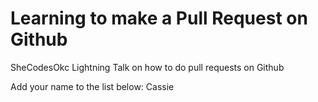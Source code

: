 # Learning to make a Pull Request on Github
SheCodesOkc Lightning Talk on how to do pull requests on Github


Add your name to the list below:
Cassie
